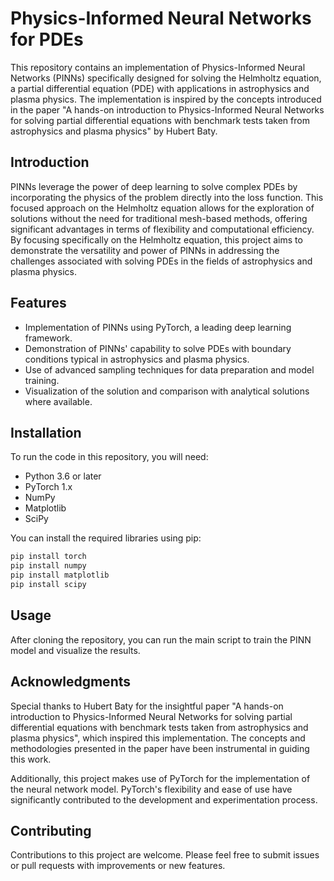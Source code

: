# Physics-Informed Neural Networks for PDEs

This repository contains an implementation of Physics-Informed Neural Networks (PINNs) specifically designed for solving the Helmholtz equation, a partial differential equation (PDE) with applications in astrophysics and plasma physics. The implementation is inspired by the concepts introduced in the paper "A hands-on introduction to Physics-Informed Neural Networks for solving partial differential equations with benchmark tests taken from astrophysics and plasma physics" by Hubert Baty.

## Introduction

PINNs leverage the power of deep learning to solve complex PDEs by incorporating the physics of the problem directly into the loss function. This focused approach on the Helmholtz equation allows for the exploration of solutions without the need for traditional mesh-based methods, offering significant advantages in terms of flexibility and computational efficiency. By focusing specifically on the Helmholtz equation, this project aims to demonstrate the versatility and power of PINNs in addressing the challenges associated with solving PDEs in the fields of astrophysics and plasma physics.


## Features

- Implementation of PINNs using PyTorch, a leading deep learning framework.
- Demonstration of PINNs' capability to solve PDEs with boundary conditions typical in astrophysics and plasma physics.
- Use of advanced sampling techniques for data preparation and model training.
- Visualization of the solution and comparison with analytical solutions where available.

## Installation

To run the code in this repository, you will need:

- Python 3.6 or later
- PyTorch 1.x
- NumPy
- Matplotlib
- SciPy

You can install the required libraries using pip:

```bash
pip install torch 
pip install numpy 
pip install matplotlib 
pip install scipy
```

## Usage

After cloning the repository, you can run the main script to train the PINN model and visualize the results.

## Acknowledgments

Special thanks to Hubert Baty for the insightful paper "A hands-on introduction to Physics-Informed Neural Networks for solving partial differential equations with benchmark tests taken from astrophysics and plasma physics", which inspired this implementation. The concepts and methodologies presented in the paper have been instrumental in guiding this work.

Additionally, this project makes use of PyTorch for the implementation of the neural network model. PyTorch's flexibility and ease of use have significantly contributed to the development and experimentation process.

## Contributing

Contributions to this project are welcome. Please feel free to submit issues or pull requests with improvements or new features.
